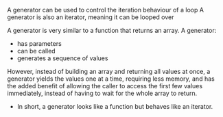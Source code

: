 

A generator can be used to control the iteration behaviour of a loop
A generator is also an iterator, meaning it can be looped over

A generator is very similar to a function that returns an array. A generator: 
- has parameters 
- can be called 
- generates a sequence of values

However, instead of building an array and returning all values at once, a generator yields the values one at a time, requiring less memory, and has the added benefit of allowing the caller to access the first few values immediately, instead of having to wait for the whole array to return.
- In short, a generator looks like a function but behaves like an iterator.
